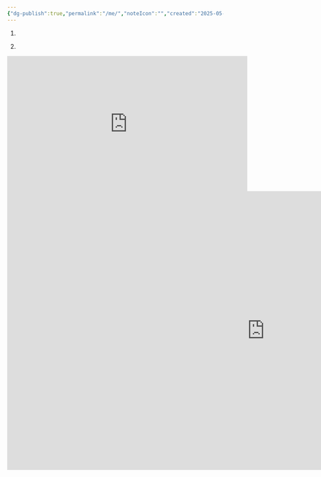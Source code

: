 ```yaml
---
{"dg-publish":true,"permalink":"/me/","noteIcon":"","created":"2025-05-05T14:04:53.790+02:00","updated":"2025-08-17T13:39:59.773+02:00"}
---
```


1. 
<div class="transclusion internal-embed is-loaded"><div class="markdown-embed">





</div></div>


2. 
<div class="transclusion internal-embed is-loaded"><div class="markdown-embed">





</div></div>



<iframe width="560" height="315" src="https://www.youtube.com/embed/Z91LpBQFhIY?si=0-Jm-NkmlT5LrxAX" title="YouTube video player" frameborder="0" allow="accelerometer; autoplay; clipboard-write; encrypted-media; gyroscope; picture-in-picture; web-share" referrerpolicy="strict-origin-when-cross-origin" allowfullscreen></iframe>


<iframe width="1200" height="650" src="https://www.youtube.com/embed/Z91LpBQFhIY?si=0-Jm-NkmlT5LrxAX" title="YouTube video player" frameborder="0" allow="accelerometer; autoplay; clipboard-write; encrypted-media; gyroscope; picture-in-picture; web-share" referrerpolicy="strict-origin-when-cross-origin" allowfullscreen></iframe>